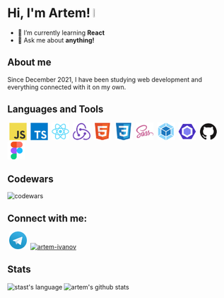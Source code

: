 # Hi, I'm Artem!&nbsp;<img src="https://media.giphy.com/media/hvRJCLFzcasrR4ia7z/giphy.gif" width="5%" height="5%">

- 🌱 I’m currently learning **React**
- 💬 Ask me about **anything!**

## About me

Since December 2021, I have been studying web development and everything connected with it on my own.

## Languages and Tools
&nbsp;<img  src="https://raw.githubusercontent.com/devicons/devicon/1119b9f84c0290e0f0b38982099a2bd027a48bf1/icons/javascript/javascript-original.svg" alt="JavaScript" width="40" height="40"/>
&nbsp;<img  src="https://raw.githubusercontent.com/devicons/devicon/1119b9f84c0290e0f0b38982099a2bd027a48bf1/icons/typescript/typescript-original.svg" alt="TypeScript" width="40" height="40"/>
&nbsp;<img  src="https://raw.githubusercontent.com/devicons/devicon/1119b9f84c0290e0f0b38982099a2bd027a48bf1/icons/react/react-original.svg" alt="React" width="40" height="40"/>
&nbsp;<img  src="https://raw.githubusercontent.com/devicons/devicon/1119b9f84c0290e0f0b38982099a2bd027a48bf1/icons/redux/redux-original.svg" alt="Redux" width="40" height="40"/>
&nbsp;<img  src="https://raw.githubusercontent.com/devicons/devicon/1119b9f84c0290e0f0b38982099a2bd027a48bf1/icons/html5/html5-original.svg" alt="HTML5" width="40" height="40"/>
&nbsp;<img  src="https://raw.githubusercontent.com/devicons/devicon/1119b9f84c0290e0f0b38982099a2bd027a48bf1/icons/css3/css3-original.svg" alt="CSS3" width="40" height="40"/>
&nbsp;<img  src="https://raw.githubusercontent.com/devicons/devicon/1119b9f84c0290e0f0b38982099a2bd027a48bf1/icons/sass/sass-original.svg" alt="SCSS" width="40" height="40"/>
&nbsp;<img  src="https://raw.githubusercontent.com/devicons/devicon/1119b9f84c0290e0f0b38982099a2bd027a48bf1/icons/webpack/webpack-original.svg" alt="Webpack 5" width="40" height="40"/>
 &nbsp;<img  src="https://raw.githubusercontent.com/devicons/devicon/1119b9f84c0290e0f0b38982099a2bd027a48bf1/icons/eslint/eslint-original.svg" alt="ESlint" width="40" height="40"/>
&nbsp;<img  src="https://raw.githubusercontent.com/devicons/devicon/1119b9f84c0290e0f0b38982099a2bd027a48bf1/icons/github/github-original.svg" alt="GIT" width="40" height="40"/>
&nbsp;<img  src="https://raw.githubusercontent.com/devicons/devicon/1119b9f84c0290e0f0b38982099a2bd027a48bf1/icons/figma/figma-original.svg" alt="Figma" width="40" height="40"/>

## Codewars

![codewars](https://www.codewars.com/users/Arterixs/badges/large)

## Connect with me:
&nbsp;<a href="https://t.me/arteminder" target="blank"><img height="40" src="https://raw.githubusercontent.com/github/explore/93d8a67084f94b2a444e510199a6e7622e5b09a3/topics/telegram/telegram.png" alt="Telegram"></a>
&nbsp;<a href="https://www.linkedin.com/in/artem-ivanov-49ba35255/" target="blank"><img src="https://raw.githubusercontent.com/rahuldkjain/github-profile-readme-generator/master/src/images/icons/Social/linked-in-alt.svg" alt="artem-ivanov" height="30" width="40" style="max-width: 100%;"></a>

## Stats
<img align="center" src="https://github-readme-stats.vercel.app/api/top-langs/?username=Arterixs&layout=compact" alt="stast's language" />   <img align="center" src="https://github-readme-stats.vercel.app/api?username=Arterixs&show_icons=true&theme=transparent" alt="artem's github stats" />
